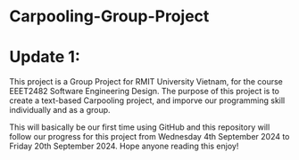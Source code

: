 # Carpooling-Group-Project
# Update 1:
This project is a Group Project for RMIT University Vietnam, for the course EEET2482 Software Engineering Design. The purpose of this project is to create a 
text-based Carpooling project, and imporve our programming skill individually and as a group.

This will basically be our first time using GitHub and this repository will follow our progress for this project from Wednesday 4th September 2024 to Friday 20th September 2024. Hope anyone reading this enjoy!